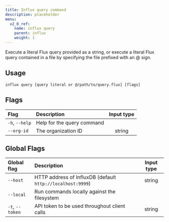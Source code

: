 ```yaml
---
title: Influx query command
description: placeholder
menu:
  v2_0_ref:
    name: influx query
    parent: influx
    weight: 1
---
```


Execute a literal Flux query provided as a string,
or execute a literal Flux query contained in a file by specifying the file prefixed with an @ sign.

## Usage
```
influx query [query literal or @/path/to/query.flux] [flags]
```

## Flags
| Flag           | Description                | Input type |
|:----           |:-----------                |:----------:|
| `-h`, `--help` | Help for the query command |            |
| `--org-id`     | The organization ID        | string     |

## Global Flags
| Global flag     | Description                                                | Input type |
|:-----------     |:-----------                                                |:----------:|
| `--host`        | HTTP address of InfluxDB (default `http://localhost:9999`) | string     |
| `--local`       | Run commands locally against the filesystem                |            |
| `-t`, `--token` | API token to be used throughout client calls               | string     |
